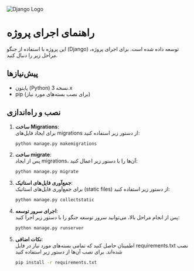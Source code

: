![Django Logo](https://www.djangoproject.com/m/img/logos/django-logo-positive.png)

# راهنمای اجرای پروژه

این پروژه با استفاده از جنگو (Django) توسعه داده شده است. برای اجرای پروژه، مراحل زیر را دنبال کنید.

## پیش‌نیازها

- پایتون (Python) نسخه 3.x
- pip (برای نصب بسته‌های مورد نیاز)

## نصب و راه‌اندازی

1. **ساخت Migrations**:  
   برای ایجاد فایل‌های migrations از دستور زیر استفاده کنید:

   ```bash
   python manage.py makemigrations

2. **ساخت migrate**:  
   پس از ایجاد migrations، آن‌ها را با دستور زیر اعمال کنید:

   ```bash
   python manage.py migrate

3. **جمع‌آوری فایل‌های استاتیک**:  
   برای جمع‌آوری فایل‌های استاتیک (static files) از دستور زیر استفاده کنید:

   ```bash
   python manage.py collectstatic

4. **اجرای سرور توسعه**:  
   پس از انجام مراحل بالا، می‌توانید سرور توسعه جنگو را با دستور زیر اجرا کنید:

   ```bash
   python manage.py runserver

5. **نکات اضافی**:  
   اطمینان حاصل کنید که تمامی بسته‌های مورد نیاز در فایل requirements.txt نصب شده‌اند. برای نصب آن‌ها از دستور زیر استفاده کنید

   ```bash
   pip install -r requirements.txt
